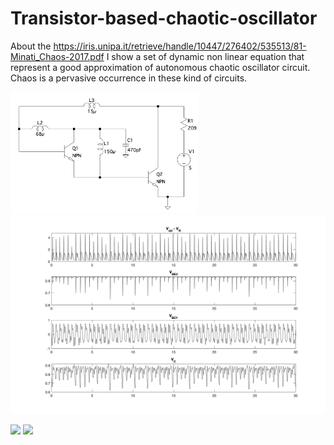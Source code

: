 # Transistor-based-chaotic-oscillator
About the https://iris.unipa.it/retrieve/handle/10447/276402/535513/81-Minati_Chaos-2017.pdf I show a set of dynamic non linear equation that represent a good approximation of autonomous chaotic oscillator circuit. Chaos is a pervasive occurrence in these kind of circuits.

<img src="/circuit.png" alt="alt text" width="300">
<img src="/signal.png" alt="alt text">
<p float="left">
  <img src="/attractor_VC.gif" width="400" />
  <img src="/attractor_VBC1.gif" width="400" /> 
</p>
